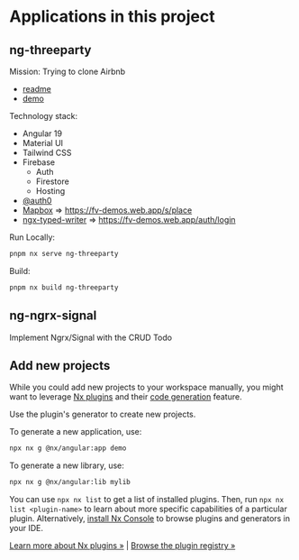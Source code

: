 # Applications in this project

## ng-threeparty

Mission: Trying to clone Airbnb

- [readme](https://github.com/fvdavid/ng-in-action/blob/main/apps/ng-threeparty/readme.md)
- [demo](https://fv-demos.web.app)

Technology stack:

- Angular 19
- Material UI
- Tailwind CSS
- Firebase
  - Auth
  - Firestore
  - Hosting
- [@auth0](https://auth0.com/)
- [Mapbox](https://www.mapbox.com/) => https://fv-demos.web.app/s/place
- [ngx-typed-writer](https://www.npmjs.com/package/ngx-typed-writer) => https://fv-demos.web.app/auth/login

Run Locally:

```sh
pnpm nx serve ng-threeparty
```

Build:

```sh
pnpm nx build ng-threeparty
```

## ng-ngrx-signal

Implement Ngrx/Signal with the CRUD Todo

## Add new projects

While you could add new projects to your workspace manually, you might want to leverage [Nx plugins](https://nx.dev/concepts/nx-plugins?utm_source=nx_project&utm_medium=readme&utm_campaign=nx_projects) and their [code generation](https://nx.dev/features/generate-code?utm_source=nx_project&utm_medium=readme&utm_campaign=nx_projects) feature.

Use the plugin's generator to create new projects.

To generate a new application, use:

```sh
npx nx g @nx/angular:app demo
```

To generate a new library, use:

```sh
npx nx g @nx/angular:lib mylib
```

You can use `npx nx list` to get a list of installed plugins. Then, run `npx nx list <plugin-name>` to learn about more specific capabilities of a particular plugin. Alternatively, [install Nx Console](https://nx.dev/getting-started/editor-setup?utm_source=nx_project&utm_medium=readme&utm_campaign=nx_projects) to browse plugins and generators in your IDE.

[Learn more about Nx plugins &raquo;](https://nx.dev/concepts/nx-plugins?utm_source=nx_project&utm_medium=readme&utm_campaign=nx_projects) | [Browse the plugin registry &raquo;](https://nx.dev/plugin-registry?utm_source=nx_project&utm_medium=readme&utm_campaign=nx_projects)
